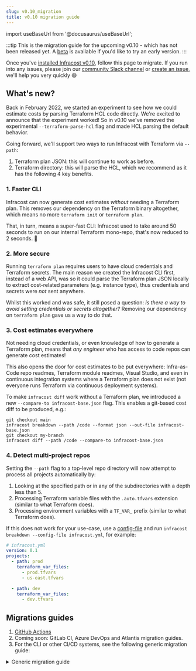 ```yaml
---
slug: v0.10_migration
title: v0.10 migration guide
---
```


import useBaseUrl from '@docusaurus/useBaseUrl';

:::tip
This is the migration guide for the upcoming v0.10 - which has not been released yet.
A [beta](https://github.com/infracost/infracost/releases/tag/v0.10.0-beta.1) is available if you'd like to try an early version.
:::

Once you've [installed Infracost v0.10](/docs/#1-install-infracost), follow this page to migrate. If you run into any issues, please join our [community Slack channel](https://www.infracost.io/community-chat) or [create an issue](https://github.com/infracost/infracost/issues/new), we'll help you very quickly 😄

## What's new?

Back in February 2022, we started an experiment to see how we could estimate costs by parsing Terraform HCL code directly. We're excited to announce that the experiment worked! So in v0.10 we've removed the experimental `--terraform-parse-hcl` flag and made HCL parsing the default behavior.

Going forward, we'll support two ways to run Infracost with Terraform via `--path`:
1. Terraform plan JSON: this will continue to work as before.
2. Terraform directory: this will parse the HCL, which we recommend as it has the following 4 key benefits.

### 1. Faster CLI

Infracost can now generate cost estimates *without* needing a Terraform plan. This removes our dependency on the Terraform binary altogether, which means no more `terraform init` or `terraform plan`.

That, in turn, means a super-fast CLI: Infracost used to take around 50 seconds to run on our internal Terraform mono-repo, that's now reduced to 2 seconds. 🚀

### 2. More secure

Running `terraform plan` requires users to have cloud credentials and Terraform secrets. The main reason we created the Infracost CLI first, instead of a web API, was so it could parse the Terraform plan JSON locally to extract cost-related parameters (e.g. instance type), thus credentials and secrets were *not* sent anywhere.

Whilst this worked and was safe, it still posed a question: *is there a way to avoid setting credentials or secrets altogether?* Removing our dependency on `terraform plan` gave us a way to do that.

### 3. Cost estimates everywhere

Not needing cloud credentials, or even knowledge of how to generate a Terraform plan, means that *any engineer* who has access to code repos can generate cost estimates!

This also opens the door for cost estimates to be put everywhere: Infra-as-Code repo readmes, Terraform module readmes, Visual Studio, and even in continuous integration systems where a Terraform plan does not exist (not everyone runs Terraform via continuous deployment systems).

To make `infracost diff` work without a Terraform plan, we introduced a new `--compare-to infracost-base.json` flag. This enables a git-based cost diff to be produced, e.g.:
```shell
git checkout main
infracost breakdown --path /code --format json --out-file infracost-base.json
git checkout my-branch
infracost diff --path /code --compare-to infracost-base.json
```

### 4. Detect multi-project repos

Setting the `--path` flag to a top-level repo directory will now attempt to process all projects automatically by:
1. Looking at the specified path or in any of the subdirectories with a depth less than 5.
2. Processing Terraform variable files with the `.auto.tfvars` extension (similar to what Terraform does).
3. Processing environment variables with a `TF_VAR_` prefix (similar to what Terraform does).

If this does not work for your use-case, use a [config-file](/docs/features/config_file/) and run `infracost breakdown --config-file infracost.yml`, for example: 
```yaml
# infracost.yml
version: 0.1
projects:
  - path: prod
    terraform_var_files:
      - prod.tfvars
      - us-east.tfvars

  - path: dev
    terraform_var_files:
      - dev.tfvars
```

## Migrations guides

1. [GitHub Actions](/docs/guides/actions_migration/)
2. Coming soon: GitLab CI, Azure DevOps and Atlantis migration guides.
3. For the CLI or other CI/CD systems, see the following generic migration guide:

<details>
<summary>Generic migration guide</summary>

#### Option 1: Terraform directory (recommended)

Parsing HCL has no concept of Terraform state. This makes it super-fast, but this means you'll need to compare Infracost runs to show cost differences.

For example, the following v0.9 commands:

```shell
cd /code
# Checkout your feature branch
git checkout my-branch
# Generate Infracost JSON file, this internally invoked the
# Terraform CLI to create a plan JSON that was used by Infracost.
infracost breakdown --path . \
    --format json --out-file infracost.json
infracost comment github --path infracost.json ...
```

Needs to be rewritten as such in v0.10:

```shell
cd /code
# Generate Infracost JSON file as the baseline.
# Terraform variables can be set using --terraform-var-file or --terraform-var
git checkout main
infracost breakdown --path . \
    --format json --out-file infracost-base.json
# Generate a diff by comparing the latest code change with the baseline
git checkout my-branch
infracost diff --path . \
    --compare-to infracost-base.json \
    --format json --out-file infracost.json    
infracost comment github --path infracost.json ...
```

#### Option 2: Terraform plan JSON

If you already use Infracost with a Terraform plan JSON, you don't need to change anything as that will continue to work (since the Infracost `--path` flag detects a Terraform plan JSON).

If you were used to running Infracost against a Terraform project directory, and want the old behavior where Infracost invoked the Terraform CLI, you can manually generate a plan JSON and use that instead:
```shell
cd /code
terraform init
terraform plan -out tfplan.binary
terraform show -json tfplan.binary > plan.json
infracost breakdown --path plan.json
```
</details>
